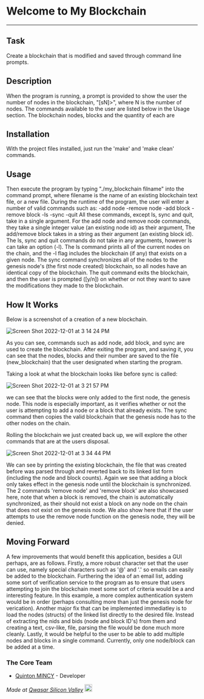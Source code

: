 # Welcome to My Blockchain
***

## Task
Create a blockchain that is modified and saved through command line prompts.

## Description
When the program is running, a prompt is provided to show the user the number of nodes in the blockchain, "[sN]>", where N is the number of nodes. The commands available
to the user are listed below in the Usage section. The blockchain nodes, blocks and the quantity of each are 

## Installation
With the project files installed, just run the 'make' and 'make clean' commands.

## Usage
Then execute the program by typing "./my_blockchain filname" into the command prompt, where filename
is the name of an existing blockchain text file, or a new file. During the runtime of the program, the user will enter a number of valid commands such as:
    -add node 
    -remove node 
    -add block 
    -remove block 
    -ls 
    -sync 
    -quit
All these commands, except ls, sync and quit, take in a single argument. For the add node and remove node commands, they take a single integer value (an existing node id) as their argument,
The add/remove block takes in a string as their argument (an existing block id). The ls, sync and quit commands do not take in any arguments, however ls can take an option (-l). The ls command prints
all of the current nodes on the chain, and the -l flag includes the blockchain (if any) that exists on a given node. The sync command synchronizes all of the nodes to the genesis node's (the first node created) blockchain,
so all nodes have an identical copy of the blockchain. The quit command exits the blockchain, and then the user is prompted ([y/n]) on whether or not they want to save the modifications they made to the blockchain.

## How It Works
Below is a screenshot of a creation of a new blockchain.

![Screen Shot 2022-12-01 at 3 14 24 PM](https://user-images.githubusercontent.com/73136662/205150610-b513921d-d9a3-4941-9778-8dbd7bc75393.png)

As you can see, commands such as add node, add block, and sync are used to create the blockchain. After exiting the program, and saving it, you can see that the nodes, blocks and their number are saved to the file
(new_blockchain) that the user designated when starting the program.

Taking a look at what the blockchain looks like before sync is called:

![Screen Shot 2022-12-01 at 3 21 57 PM](https://user-images.githubusercontent.com/73136662/205151852-5d54d63e-1ab1-40fb-9b63-f514840dd24c.png)

we can see that the blocks were only added to the first node, the genesis node. This node is especially important, as it verifies whether or not the user is attempting to add a node or a block that already exists.
The sync command then copies the valid blockchain that the genesis node has to the other nodes on the chain.

Rolling the blockchain we just created back up, we will explore the other commands that are at the users disposal.

![Screen Shot 2022-12-01 at 3 34 44 PM](https://user-images.githubusercontent.com/73136662/205154057-25217d36-2fa8-4b26-82b6-aaafa0c6c948.png)

We can see by printing the existing blockchain, the file that was created before was parsed through and reverted back to its linked list form (including the node and block counts). Again we see that adding a block only takes
effect in the genesis node until the blockchain is synchronized. The 2 commands 'remove node' and 'remove block' are also showcased here, note that when a block is removed, the chain is automatically synchronized, as their should not exist a
block on any node on the chain that does not exist on the genesis node. We also show here that if the user attempts to use the remove node function on the genesis node, they will be denied. 

## Moving Forward
A few improvements that would benefit this application, besides a GUI perhaps, are as follows. Firstly, a more robust character set that the user can use, namely special characters such as '@' and '.' so emails can easily be added to the 
blockchain. Furthering the idea of an email list, adding some sort of verification service to the program as to ensure that users attempting to join the blockchain meet some sort of criteria would be a and interesting feature. In this example,
a more complex authentication system would be in order (perhaps consulting more than just the genesis node for verication). Another major fix that can be implemented immediatley is to load the nodes (structs) of the linked list directly to the 
desired file. Instead of extracting the nids and bids (node and block ID's) from them and creating a text, csv-like, file, parsing the file would be done much more cleanly. Lastly, it would be helpful to the user to be able to add multiple nodes and blocks in a single command. Currently, only one node/block can be added at a time.

### The Core Team
* [Quinton MINCY](//github.com/Quinton-Mincy) - Developer

<span><i>Made at <a href='https://qwasar.io'>Qwasar Silicon Valley</a></i></span>
<span><img alt='Qwasar Silicon Valley Logo' src='https://storage.googleapis.com/qwasar-public/qwasar-logo_50x50.png' width='20px'></span>
